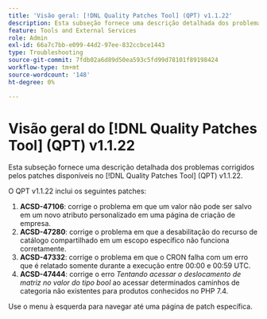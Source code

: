 ```yaml
---
title: 'Visão geral: [!DNL Quality Patches Tool] (QPT) v1.1.22'
description: Esta subseção fornece uma descrição detalhada dos problemas corrigidos pelos patches disponíveis no  [!DNL Quality Patches Tool] (QPT) v1.1.22.
feature: Tools and External Services
role: Admin
exl-id: 66a7c7bb-e099-44d2-97ee-832ccbce1443
type: Troubleshooting
source-git-commit: 7fdb02a6d89d50ea593c5fd99d78101f89198424
workflow-type: tm+mt
source-wordcount: '148'
ht-degree: 0%

---
```


# Visão geral do [!DNL Quality Patches Tool] (QPT) v1.1.22

Esta subseção fornece uma descrição detalhada dos problemas corrigidos pelos patches disponíveis no [!DNL Quality Patches Tool] (QPT) v1.1.22.

O QPT v1.1.22 inclui os seguintes patches:

1. **ACSD-47106**: corrige o problema em que um valor não pode ser salvo em um novo atributo personalizado em uma página de criação de empresa.
1. **ACSD-47280**: corrige o problema em que a desabilitação do recurso de catálogo compartilhado em um escopo específico não funciona corretamente.
1. **ACSD-47332**: corrige o problema em que o CRON falha com um erro que é relatado somente durante a execução entre 00:00 e 00:59 UTC.
1. **ACSD-47444**: corrige o erro _Tentando acessar o deslocamento de matriz no valor do tipo bool_ ao acessar determinados caminhos de categoria não existentes para produtos conhecidos no PHP 7.4.

Use o menu à esquerda para navegar até uma página de patch específica.
